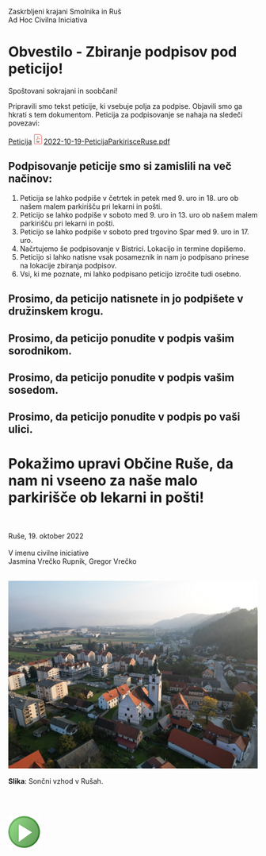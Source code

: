 
Zaskrbljeni krajani Smolnika in Ruš
<br/>
Ad Hoc Civilna Iniciativa 
<br/>


# Obvestilo - Zbiranje podpisov pod peticijo!


Spoštovani sokrajani in soobčani!

Pripravili smo tekst peticije, ki vsebuje polja za podpise. Objavili smo ga 
hkrati s tem dokumentom. Peticija za podpisovanje se nahaja na sledeči povezavi:

[Peticija](./pdf/2022-10-19-PeticijaParkirisceRuse.pdf)
![PDF](./pic/pdf16.png)
[2022-10-19-PeticijaParkirisceRuse.pdf](./pdf/2022-10-19-PeticijaParkirisceRuse.pdf)

## Podpisovanje peticije smo si zamislili na več načinov:

1.	Peticija se lahko podpiše v četrtek in petek med 9. uro in 18. uro ob našem malem parkirišču pri lekarni in pošti.
1.  Peticijo se lahko podpiše v soboto med 9. uro in 13. uro ob našem malem parkirišču pri lekarni in pošti.
1.  Peticijo se lahko podpiše v soboto pred trgovino Spar med 9. uro in 17. uro.
1.  Načrtujemo še podpisovanje v Bistrici. Lokacijo in termine dopišemo.
1.	Peticijo si lahko natisne vsak posameznik in nam jo podpisano prinese na lokacije zbiranja podpisov.
1.  Vsi, ki me poznate, mi lahko podpisano peticijo izročite tudi osebno.

## Prosimo, da peticijo natisnete in jo <b>podpišete v družinskem krogu</b>.

## Prosimo, da peticijo <b>ponudite v podpis vašim sorodnikom</b>.

## Prosimo, da peticijo <b>ponudite v podpis vašim sosedom</b>.

## Prosimo, da peticijo <b>ponudite v podpis po vaši ulici</b>.

# Pokažimo upravi Občine Ruše, da nam ni vseeno za naše malo parkirišče ob lekarni in pošti!

<br/><br/>
Ruše, 19. oktober 2022 <br/><br/>
V imenu civilne iniciative<br/> 
Jasmina Vrečko Rupnik, Gregor Vrečko
<br/><br/>


![Kazalo](./pic/slika_peticija_2.jpg)

**Slika**: Sončni vzhod v Rušah.


<br/>
<br/>

![GIT](./pic/status_work_green_64x64.png)